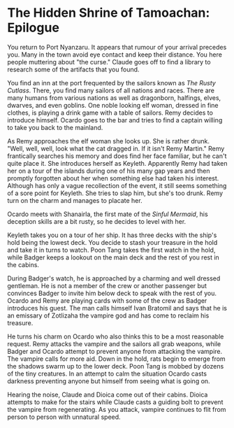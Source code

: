 # The Hidden Shrine of Tamoachan: Epilogue

You return to Port Nyanzaru. It appears that rumour of your arrival precedes you. Many in the town avoid eye contact and keep their distance. You here people muttering about "the curse." Claude goes off to find a library to research some of the artifacts that you found.

You find an inn at the port frequented by the sailors known as _The Rusty Cutlass_. There, you find many sailors of all nations and races. There are many humans from various nations as well as dragonborn, halfings, elves, dwarves, and even goblins. One noble looking elf woman, dressed in fine clothes, is playing a drink game with a table of sailors. Remy decides to introduce himself. Ocardo goes to the bar and tries to find a captain willing to take you back to the mainland.

As Remy approaches the elf woman she looks up. She is rather drunk. "Well, well, well, look what the cat dragged in. If it isn't Remy Martin." Remy frantically searches his memory and does find her face familiar, but he can't quite place it. She introduces herself as Keyleth. Apparently Remy had taken her on a tour of the islands during one of his many gap years and then promptly forgotten about her when something else had taken his interest. Although has only a vague recollection of the event, it still seems something of a sore point for Keyleth. She tries to slap him, but she's too drunk. Remy turn on the charm and manages to placate her.

Ocardo meets with Shanairla, the first mate of the _Sinful Mermaid_, his deception skills are a bit rusty, so he decides to level with her.

Keyleth takes you on a tour of her ship. It has three decks with the ship's hold being the lowest deck. You decide to stash your treasure in the hold and take it in turns to watch. Poon Tang takes the first watch in the hold, while Badger keeps a lookout on the main deck and the rest of you rest in the cabins.

During Badger's watch, he is approached by a charming and well dressed gentleman. He is not a member of the crew or another passenger but convinces Badger to invite him below deck to speak with the rest of you. Ocardo and Remy are playing cards with some of the crew as Badger introduces his guest. The man calls himself Ivan Bratomil and says that he is an emissary of Zotlizaha the vampire god and has come to reclaim his treasure.

He turns his charm on Ocardo who also thinks this to be a most reasonable request. Remy attacks the vampire and the sailors all grab weapons, while Badger and Ocardo attempt to prevent anyone from attacking the vampire. The vampire calls for more aid. Down in the hold, rats begin to emerge from the shadows swarm up to the lower deck. Poon Tang is mobbed by dozens of the tiny creatures. In an attempt to calm the situation Ocardo casts darkness preventing anyone but himself from seeing what is going on.

Hearing the noise, Claude and Dioica come out of their cabins. Dioica attempts to make for the stairs while Claude casts a guiding bolt to prevent the vampire from regenerating. As you attack, vampire continues to flit from person to person with unnatural speed.